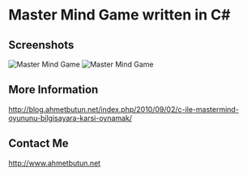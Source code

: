 Master Mind Game written in C#
=============

## Screenshots
![Master Mind Game](https://cloud.githubusercontent.com/assets/9437726/6993694/d2cffca8-db05-11e4-9d58-438a459358a7.jpg)
![Master Mind Game](https://cloud.githubusercontent.com/assets/9437726/6993695/d3ef782a-db05-11e4-83cb-e6abd32e9b55.jpg)

## More Information
http://blog.ahmetbutun.net/index.php/2010/09/02/c-ile-mastermind-oyununu-bilgisayara-karsi-oynamak/

## Contact Me
http://www.ahmetbutun.net



